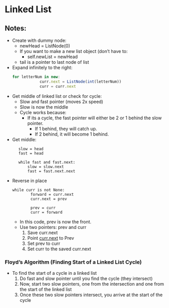 # Linked List

## Notes:

- Create with dummy node:
  - newHead = ListNode(0)
  - If you want to make a new list object (don’t have to:
    - self.newList = newHead
  - tail is a pointer to last node of list
- Expand infinitely to the right:
  ```jsx
  for letterNum in new:
              curr.next = ListNode(int(letterNum))
              curr = curr.next
  ```
- Get middle of linked list or check for cycle:
  - Slow and fast pointer (moves 2x speed)
  - Slow is now the middle
  - Cycle works because:
    - If its a cycle, the fast pointer will either be 2 or 1 behind the slow pointer.
      - If 1 behind, they will catch up.
      - If 2 behind, it will become 1 behind.
- Get middle:

```
      slow = head
      fast = head

      while fast and fast.next:
          slow = slow.next
          fast = fast.next.next
```

- Reverse in place

  ```
  while curr is not None:
          forward = curr.next
          curr.next = prev

          prev = curr
          curr = forward
  ```

  - In this code, prev is now the front.
  - Use two pointers: prev and curr
    1. Save curr.next
    2. Point [curr.next](http://curr.next) to Prev
    3. Set prev to curr
    4. Set curr to the saved curr.next

### Floyd’s Algorithm (Finding Start of a Linked List Cycle)

- To find the start of a cycle in a linked list
  1. Do fast and slow pointer until you find the cycle (they intersect)
  2. Now, start two slow pointers, one from the intersection and one from the start of the linked list
  3. Once these two slow pointers intersect, you arrive at the start of the cycle
